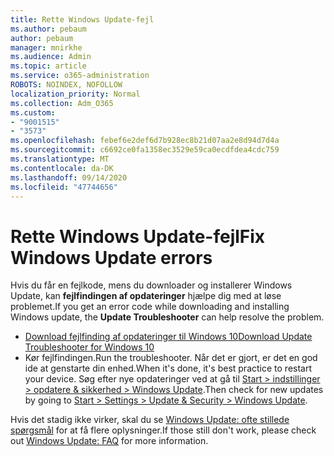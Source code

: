 ```yaml
---
title: Rette Windows Update-fejl
ms.author: pebaum
author: pebaum
manager: mnirkhe
ms.audience: Admin
ms.topic: article
ms.service: o365-administration
ROBOTS: NOINDEX, NOFOLLOW
localization_priority: Normal
ms.collection: Adm_O365
ms.custom:
- "9001515"
- "3573"
ms.openlocfilehash: febef6e2def6d7b928ec8b21d07aa2e8d94d7d4a
ms.sourcegitcommit: c6692ce0fa1358ec3529e59ca0ecdfdea4cdc759
ms.translationtype: MT
ms.contentlocale: da-DK
ms.lasthandoff: 09/14/2020
ms.locfileid: "47744656"
---
```

# <a name="fix-windows-update-errors"></a><span data-ttu-id="c15d8-102">Rette Windows Update-fejl</span><span class="sxs-lookup"><span data-stu-id="c15d8-102">Fix Windows Update errors</span></span>

<span data-ttu-id="c15d8-103">Hvis du får en fejlkode, mens du downloader og installerer Windows Update, kan **fejlfindingen af opdateringer** hjælpe dig med at løse problemet.</span><span class="sxs-lookup"><span data-stu-id="c15d8-103">If you get an error code while downloading and installing Windows update, the **Update Troubleshooter** can help resolve the problem.</span></span>

- [<span data-ttu-id="c15d8-104">Download fejlfinding af opdateringer til Windows 10</span><span class="sxs-lookup"><span data-stu-id="c15d8-104">Download Update Troubleshooter for Windows 10</span></span>](https://support.microsoft.com/help/4027322/windows-update-troubleshooter)
- <span data-ttu-id="c15d8-105">Kør fejlfindingen.</span><span class="sxs-lookup"><span data-stu-id="c15d8-105">Run the troubleshooter.</span></span> <span data-ttu-id="c15d8-106">Når det er gjort, er det en god ide at genstarte din enhed.</span><span class="sxs-lookup"><span data-stu-id="c15d8-106">When it's done, it's best practice to restart your device.</span></span> <span data-ttu-id="c15d8-107">Søg efter nye opdateringer ved at gå til [Start > indstillinger > opdatere & sikkerhed > Windows Update](ms-settings:windowsupdate).</span><span class="sxs-lookup"><span data-stu-id="c15d8-107">Then check for new updates by going to [Start > Settings > Update & Security > Windows Update](ms-settings:windowsupdate).</span></span>

<span data-ttu-id="c15d8-108">Hvis det stadig ikke virker, skal du se [Windows Update: ofte stillede spørgsmål](https://support.microsoft.com/help/12373/windows-update-faq) for at få flere oplysninger.</span><span class="sxs-lookup"><span data-stu-id="c15d8-108">If those still don't work, please check out [Windows Update: FAQ](https://support.microsoft.com/help/12373/windows-update-faq) for more information.</span></span>
